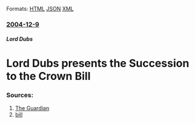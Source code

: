 
Formats: [HTML](/news/2004/12/9/lord-dubs-presents-the-succession-to-the-crown-bill.html)  [JSON](/news/2004/12/9/lord-dubs-presents-the-succession-to-the-crown-bill.json)  [XML](/news/2004/12/9/lord-dubs-presents-the-succession-to-the-crown-bill.xml)  

### [2004-12-9](/news/2004/12/9/index.md)

##### Lord Dubs
#  Lord Dubs presents the Succession to the Crown Bill 




### Sources:

1. [The Guardian](http://politics.guardian.co.uk/print/0,3858,5082405-107973,00.html)
2. [bill](https://publications.parliament.uk/pa/ld200405/ldbills/011/05011.1-i.html)
